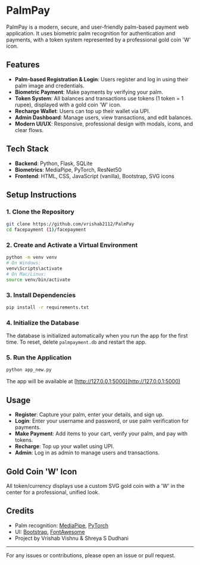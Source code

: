 # PalmPay

PalmPay is a modern, secure, and user-friendly palm-based payment web application. It uses biometric palm recognition for authentication and payments, with a token system represented by a professional gold coin 'W' icon.

## Features
- **Palm-based Registration & Login**: Users register and log in using their palm image and credentials.
- **Biometric Payment**: Make payments by verifying your palm.
- **Token System**: All balances and transactions use tokens (1 token = 1 rupee), displayed with a gold coin 'W' icon.
- **Recharge Wallet**: Users can top up their wallet via UPI.
- **Admin Dashboard**: Manage users, view transactions, and edit balances.
- **Modern UI/UX**: Responsive, professional design with modals, icons, and clear flows.

## Tech Stack
- **Backend**: Python, Flask, SQLite
- **Biometrics**: MediaPipe, PyTorch, ResNet50
- **Frontend**: HTML, CSS, JavaScript (vanilla), Bootstrap, SVG icons

## Setup Instructions

### 1. Clone the Repository
```bash
git clone https://github.com/vrishab2112/PalmPay
cd facepayment (1)/facepayment
```

### 2. Create and Activate a Virtual Environment
```bash
python -m venv venv
# On Windows:
venv\Scripts\activate
# On Mac/Linux:
source venv/bin/activate
```

### 3. Install Dependencies
```bash
pip install -r requirements.txt
```

### 4. Initialize the Database
The database is initialized automatically when you run the app for the first time. To reset, delete `palmpayment.db` and restart the app.

### 5. Run the Application
```bash
python app_new.py
```
The app will be available at [http://127.0.0.1:5000](http://127.0.0.1:5000)

## Usage
- **Register**: Capture your palm, enter your details, and sign up.
- **Login**: Enter your username and password, or use palm verification for payments.
- **Make Payment**: Add items to your cart, verify your palm, and pay with tokens.
- **Recharge**: Top up your wallet using UPI.
- **Admin**: Log in as admin to manage users and transactions.

## Gold Coin 'W' Icon
All token/currency displays use a custom SVG gold coin with a 'W' in the center for a professional, unified look.

## Credits
- Palm recognition: [MediaPipe](https://mediapipe.dev/), [PyTorch](https://pytorch.org/)
- UI: [Bootstrap](https://getbootstrap.com/), [FontAwesome](https://fontawesome.com/)
- Project by Vrishab Vishnu & Shreya S Dudhani

---
For any issues or contributions, please open an issue or pull request. 
